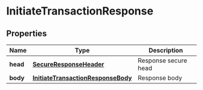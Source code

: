 # InitiateTransactionResponse

## Properties
Name | Type | Description 
------------ | ------------- | ------------- 
**head** | [**SecureResponseHeader**](SecureResponseHeader.md) | Response secure head 
**body** | [**InitiateTransactionResponseBody**](InitiateTransactionResponseBody.md) | Response body 



